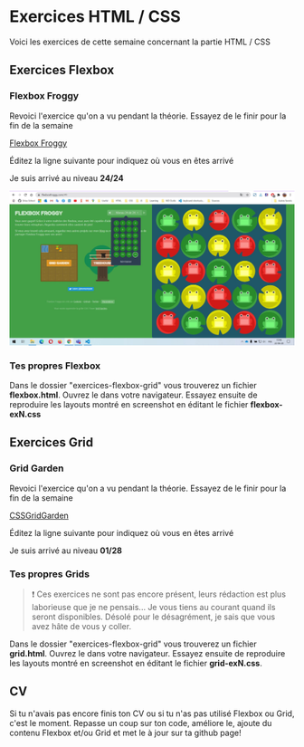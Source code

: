 # Exercices HTML / CSS

Voici les exercices de cette semaine concernant la partie HTML / CSS

## Exercices Flexbox

### Flexbox Froggy

Revoici l'exercice qu'on a vu pendant la théorie. Essayez de le finir pour la fin de la semaine

[Flexbox Froggy](https://flexboxfroggy.com/#fr)

Éditez la ligne suivante pour indiquez où vous en êtes arrivé

Je suis arrivé au niveau **24/24**

![Niveau de l'exercice Flexbox Froggy](flexboxFroggy.JPG)

### Tes propres Flexbox

Dans le dossier "exercices-flexbox-grid" vous trouverez un fichier **flexbox.html**. Ouvrez le dans votre navigateur. Essayez ensuite de reproduire les layouts montré en screenshot en éditant le fichier **flexbox-exN.css**

## Exercices Grid

### Grid Garden

Revoici l'exercice qu'on a vu pendant la théorie. Essayez de le finir pour la fin de la semaine

[CSSGridGarden](https://cssgridgarden.com/#fr)

Éditez la ligne suivante pour indiquez où vous en êtes arrivé

Je suis arrivé au niveau **01/28**

### Tes propres Grids

> :exclamation: Ces exercices ne sont pas encore présent, leurs rédaction est plus laborieuse que je ne pensais... Je vous tiens au courant quand ils seront disponibles. Désolé pour le désagrément, je sais que vous avez hâte de vous y coller.

Dans le dossier "exercices-flexbox-grid" vous trouverez un fichier **grid.html**. Ouvrez le dans votre navigateur. Essayez ensuite de reproduire les layouts montré en screenshot en éditant le fichier **grid-exN.css**.

## CV

Si tu n'avais pas encore finis ton CV ou si tu n'as pas utilisé Flexbox ou Grid, c'est le moment. Repasse un coup sur ton code, améliore le, ajoute du contenu Flexbox et/ou Grid et met le à jour sur ta github page!
